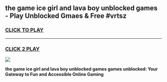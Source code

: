 
## the game ice girl and lava boy unblocked games - Play Unblocked Gmaes & Free #vrtsz
<h3>
<a href="https://premium.freeplayer.one?title=the_game_ice_girl_and_lava_boy_unblocked_games&ref=03M">CLICK TO PLAY</a></h3>
<hr>

<h3>
<a href="https://premium.freeplayer.one?title=the_game_ice_girl_and_lava_boy_unblocked_games&ref=03M">CLICK 2 PLAY</a>
  
</h3>

<a href="https://premium.freeplayer.one?title=the_game_ice_girl_and_lava_boy_unblocked_games&ref=03M"><img src="https://clearcache.store/games.png"></a>


**the game ice girl and lava boy unblocked games games unblocked: Your Gateway to Fun and Accessible Online Gaming**
